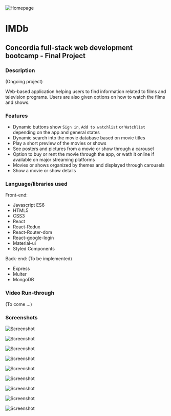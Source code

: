 ![Homepage](screenshots/Home_page.JPG)

# **IMDb**

## **Concordia full-stack web development bootcamp - Final Project**

### **Description**

(Ongoing project)

Web-based application helping users to find information related to films and television programs. Users are also given options on how to watch the films and shows.

### **Features**

- Dynamic buttons show `Sign in`, `Add to watchlist` or `Watchlist` depending on the app and general states
- Dynamic search into the movie database based on movie titles
- Play a short preview of the movies or shows
- See posters and pictures from a movie or show through a carousel
- Option to buy or rent the movie through the app, or wath it online if available on major streaming platforms
- Movies or shows organized by themes and displayed through carousels
- Show a movie or show details

### **Language/libraries used**

Front-end:

- Javascript ES6
- HTML5
- CSS3
- React
- React-Redux
- React-Router-dom
- React-google-login
- Material-ui
- Styled Components

Back-end: (To be implemented)

- Express
- Multer
- MongoDB

### **Video Run-through**

(To come ...)

### **Screenshots**

![Screenshot](screenshots/Home_screen.jpg)

![Screenshot](screenshots/Rest_of_screen2.JPG)

![Screenshot](screenshots/Sign_in.JPG)

![Screenshot](screenshots/Buy_or_Rent.JPG)

![Screenshot](screenshots/Detail_show.JPG)

![Screenshot](screenshots/Detail_movie.JPG)

![Screenshot](screenshots/Picture.JPG)

![Screenshot](screenshots/Preview.JPG)

![Screenshot](screenshots/Watchlist.JPG)
